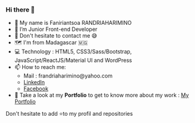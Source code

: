 ### Hi there 👋
<ul>
    <li>🙋 My name is Faniriantsoa RANDRIAHARIMINO </li>
    <li>🌱 I’m Junior Front-end Developer</li>
    <li>💬 Don't hesitate to contact me 😅</li> 
    <li>🗺️ I'm from Madagascar 🇲🇬</li>
    <li>💻 Technology : HTML5, CSS3/Sass/Bootstrap, JavaScript/ReactJS/Material UI and WordPress</li>
    <li>
            📫 How to reach me: 
        <ul>
            <li>Mail : frandriaharimino@yahoo.com</li>
            <li> <a href='https://www.linkedin.com/in/faniriantsoa/'>LinkedIn</a></li>
            <li> <a href='https://web.facebook.com/rfaniriantsoa/'>Facebook</a></li>       
        </ul>
    <li>👦 Take a look at my <strong>Portfolio</strong> to get to know more about my work : <a href='https://faniriantsoa-portfolio.firebaseapp.com/'> My Portfolio </a></li>
    </li> 
</ul>

Don't hesitate to add ⭐to my profil and repositories
